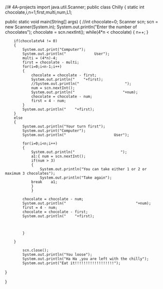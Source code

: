 //# 4A-projects
import java.util.Scanner;
public class Chilly {
		static int chocolate,i,n=1,first,multi,num,L1;
			
public static void main(String[] args) 
{		//int chocolate=0;
		Scanner scn;
		scn = new Scanner(System.in);
		System.out.println("Enter the number of chocolates");
		chocolate = scn.nextInt();
		while(4*n < chocolate)
		{
			n++;
		}
		
		if(chocolate%4 != 0)
		{
			System.out.print("Computer");
			System.out.println("             User");
			multi = (4*n)-4;
			first = chocolate - multi;
			for(i=0;i<n-1;i++)
			{
				chocolate = chocolate - first;
				System.out.println("    "+first);
				//System.out.println("                     ");
				num = scn.nextInt();
				System.out.println("                      "+num);
				chocolate = chocolate - num;
				first = 4 - num;
			}	
			System.out.println("    "+first);
		}
		else
		{
			System.out.println("Your turn first");
			System.out.print("Computer");
			System.out.println("                      User");
			
			for(i=0;i<n;i++)
			{
				System.out.println("                     ");
				a1:{ num = scn.nextInt();
				if(num > 3)
				{
					System.out.println("You can take either 1 or 2 or maximum 3 chocolates");
					System.out.println("Take again");
				break	 a1;
				}
				}
				
			chocolate = chocolate - num;
			System.out.println("                                "+num);
			first = 4 - num;
			chocolate = chocolate - first;
			System.out.println("    "+first);
				
				
			
			}
			
		}
		
			scn.close();
			System.out.println("You loose");
			System.out.println("Ha Ha ,you are left with the chilly");
			System.out.print("Eat it!!!!!!!!!!!!!!!!!!");	
}


}
